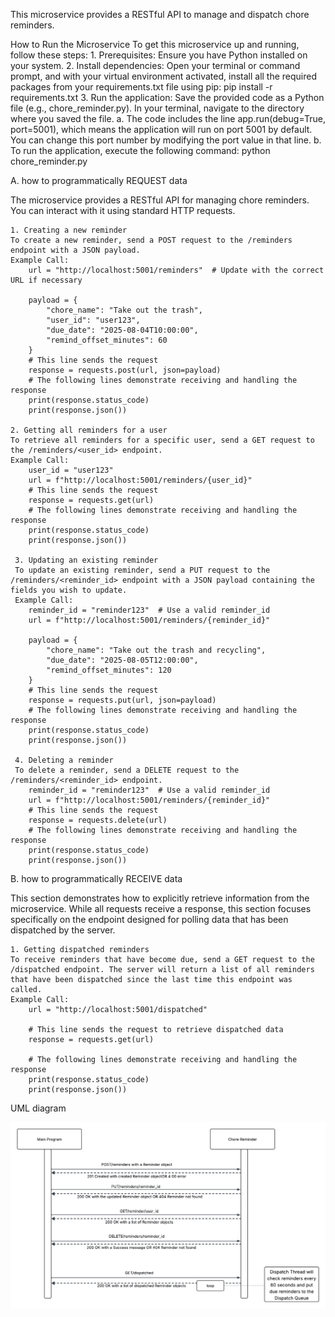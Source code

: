 This microservice provides a RESTful API to manage and dispatch chore reminders.

How to Run the Microservice
To get this microservice up and running, follow these steps:
	1. Prerequisites: Ensure you have Python installed on your system. 
	2. Install dependencies: Open your terminal or command prompt, and with your virtual environment activated, install all the required packages from your requirements.txt file using pip:
		pip install -r requirements.txt
	3. Run the application: Save the provided code as a Python file (e.g., chore_reminder.py). In your terminal, navigate to the directory where you saved the file.
		a. The code includes the line app.run(debug=True, port=5001), which means the application will run on port 5001 by default. You can change this port number by modifying the port value in that line.
		b. To run the application, execute the following command:
			python chore_reminder.py


A. how to programmatically REQUEST data 

The microservice provides a RESTful API for managing chore reminders. You can interact with it using standard HTTP requests.

	1. Creating a new reminder
	To create a new reminder, send a POST request to the /reminders endpoint with a JSON payload.
	Example Call:
		url = "http://localhost:5001/reminders"  # Update with the correct URL if necessary

		payload = {
			"chore_name": "Take out the trash",
			"user_id": "user123",
			"due_date": "2025-08-04T10:00:00",
			"remind_offset_minutes": 60
		}
		# This line sends the request	
		response = requests.post(url, json=payload)
		# The following lines demonstrate receiving and handling the response
		print(response.status_code)
		print(response.json())

	2. Getting all reminders for a user
	To retrieve all reminders for a specific user, send a GET request to the /reminders/<user_id> endpoint.
	Example Call:
		user_id = "user123"
		url = f"http://localhost:5001/reminders/{user_id}"
		# This line sends the request
		response = requests.get(url)
		# The following lines demonstrate receiving and handling the response
		print(response.status_code)
		print(response.json())

	 3. Updating an existing reminder
	 To update an existing reminder, send a PUT request to the /reminders/<reminder_id> endpoint with a JSON payload containing the fields you wish to update.
	 Example Call:
		reminder_id = "reminder123"  # Use a valid reminder_id
		url = f"http://localhost:5001/reminders/{reminder_id}"

		payload = {
			"chore_name": "Take out the trash and recycling",
			"due_date": "2025-08-05T12:00:00",
			"remind_offset_minutes": 120
		}
		# This line sends the request
		response = requests.put(url, json=payload)
		# The following lines demonstrate receiving and handling the response
		print(response.status_code)
		print(response.json())

	 4. Deleting a reminder
	 To delete a reminder, send a DELETE request to the /reminders/<reminder_id> endpoint.
		reminder_id = "reminder123"  # Use a valid reminder_id
		url = f"http://localhost:5001/reminders/{reminder_id}"
		# This line sends the request
		response = requests.delete(url)
		# The following lines demonstrate receiving and handling the response
		print(response.status_code)
		print(response.json())

B. how to programmatically RECEIVE data

This section demonstrates how to explicitly retrieve information from the microservice. While all requests receive a response, this section focuses specifically on the endpoint designed for polling data that has been dispatched by the server.

	1. Getting dispatched reminders
	To receive reminders that have become due, send a GET request to the /dispatched endpoint. The server will return a list of all reminders that have been dispatched since the last time this endpoint was called.
	Example Call:
		url = "http://localhost:5001/dispatched"

		# This line sends the request to retrieve dispatched data
		response = requests.get(url)

		# The following lines demonstrate receiving and handling the response
		print(response.status_code)
		print(response.json())

UML diagram

![UML Diagram](uml_diagram.png)
